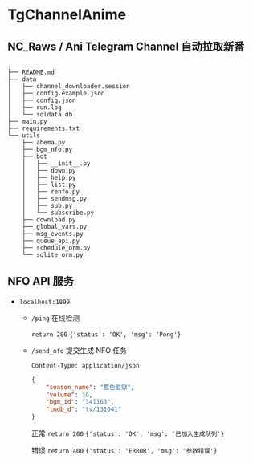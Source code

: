 # TgChannelAnime

## NC_Raws / Ani Telegram Channel 自动拉取新番

```text
.
├── README.md
├── data
│   ├── channel_downloader.session
│   ├── config.example.json
│   ├── config.json
│   ├── run.log
│   └── sqldata.db
├── main.py
├── requirements.txt
└── utils
    ├── abema.py
    ├── bgm_nfo.py
    ├── bot
    │   ├── __init__.py
    │   ├── down.py
    │   ├── help.py
    │   ├── list.py
    │   ├── renfo.py
    │   ├── sendmsg.py
    │   ├── sub.py
    │   └── subscribe.py
    ├── download.py
    ├── global_vars.py
    ├── msg_events.py
    ├── queue_api.py
    ├── schedule_orm.py
    └── sqlite_orm.py
```

## NFO API 服务

- `localhost:1899`

    - `/ping` 在线检测

        `return 200` `{'status': 'OK', 'msg': 'Pong'}`

    - `/send_nfo` 提交生成 NFO 任务

        `Content-Type: application/json`
        ```json
        {
            "season_name": "藍色監獄",
            "volume": 16,
            "bgm_id": "341163",
            "tmdb_d": "tv/131041"
        }
        ```

        正常 `return 200` `{'status': 'OK', 'msg': '已加入生成队列'}`

        错误 `return 400` `{'status': 'ERROR', 'msg': '参数错误'}`